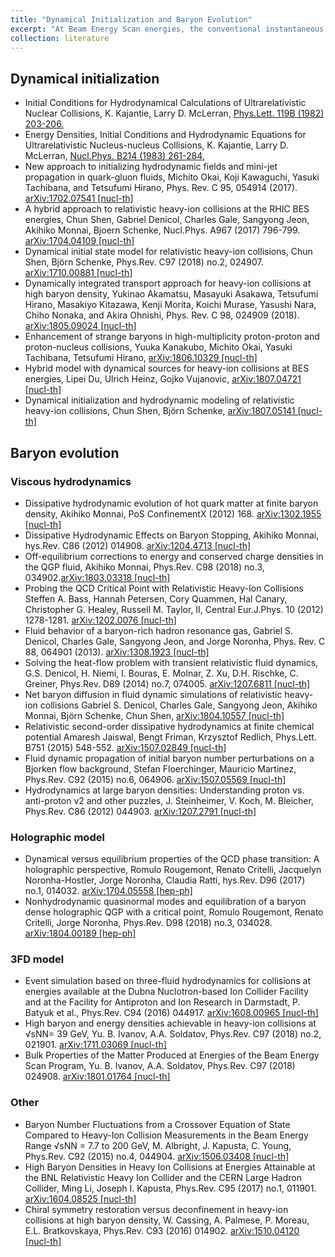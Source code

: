 ```yaml
---
title: "Dynamical Initialization and Baryon Evolution"
excerpt: "At Beam Energy Scan energies, the conventional instantaneous initialization of the hydrodynamics becomes questionable, and the baryon density could be large and its evolution becomes essential in the hybrid models.<br/>"
collection: literature
---
```


## Dynamical initialization
* Initial Conditions for Hydrodynamical Calculations of Ultrarelativistic Nuclear Collisions,
K. Kajantie, Larry D. McLerran,
[Phys.Lett. 119B (1982) 203-206.](https://www.sciencedirect.com/science/article/pii/0370269382902775?via%3Dihub)
* Energy Densities, Initial Conditions and Hydrodynamic Equations for Ultrarelativistic Nucleus-nucleus Collisions,
K. Kajantie, Larry D. McLerran,
[Nucl.Phys. B214 (1983) 261-284.](https://www.sciencedirect.com/science/article/pii/0550321383906624?via%3Dihub)
* New approach to initializing hydrodynamic fields and mini-jet propagation in quark-gluon fluids,
Michito Okai, Koji Kawaguchi, Yasuki Tachibana, and Tetsufumi Hirano,
Phys. Rev. C 95, 054914 (2017). [arXiv:1702.07541 [nucl-th]](http://arxiv.org/pdf/1702.07541.pdf)
* A hybrid approach to relativistic heavy-ion collisions at the RHIC BES energies,
Chun Shen, Gabriel Denicol, Charles Gale, Sangyong Jeon, Akihiko Monnai, Bjoern Schenke,
Nucl.Phys. A967 (2017) 796-799. [arXiv:1704.04109 [nucl-th]](http://arxiv.org/pdf/1704.04109.pdf)
* Dynamical initial state model for relativistic heavy-ion collisions,
Chun Shen, Björn Schenke,
Phys.Rev. C97 (2018) no.2, 024907. [arXiv:1710.00881 [nucl-th]](http://arxiv.org/pdf/1710.00881.pdf)
* Dynamically integrated transport approach for heavy-ion collisions at high baryon density,
Yukinao Akamatsu, Masayuki Asakawa, Tetsufumi Hirano, Masakiyo Kitazawa, Kenji Morita, Koichi Murase, Yasushi Nara, Chiho Nonaka, and Akira Ohnishi,
Phys. Rev. C 98, 024909 (2018). [arXiv:1805.09024 [nucl-th]](http://arxiv.org/pdf/1805.09024.pdf)
* Enhancement of strange baryons in high-multiplicity proton-proton and proton-nucleus collisions,
Yuuka Kanakubo, Michito Okai, Yasuki Tachibana, Tetsufumi Hirano,
[arXiv:1806.10329 [nucl-th]](http://arxiv.org/pdf/1806.10329.pdf)
* Hybrid model with dynamical sources for heavy-ion collisions at BES energies,
Lipei Du, Ulrich Heinz, Gojko Vujanovic,
[arXiv:1807.04721 [nucl-th]](http://arxiv.org/pdf/1807.04721.pdf)
* Dynamical initialization and hydrodynamic modeling of relativistic heavy-ion collisions,
Chun Shen, Björn Schenke,
[arXiv:1807.05141 [nucl-th]](http://arxiv.org/pdf/1807.05141.pdf)


## Baryon evolution

### Viscous hydrodynamics
* Dissipative hydrodynamic evolution of hot quark matter at finite baryon density,
Akihiko Monnai,
PoS ConfinementX (2012) 168. [arXiv:1302.1955 [nucl-th]](http://arxiv.org/pdf/1302.1955.pdf)
* Dissipative Hydrodynamic Effects on Baryon Stopping,
Akihiko Monnai,
hys.Rev. C86 (2012) 014908. [arXiv:1204.4713 [nucl-th]](http://arxiv.org/pdf/1204.4713.pdf)
* Off-equilibrium corrections to energy and conserved charge densities in the QGP fluid,
Akihiko Monnai,
Phys.Rev. C98 (2018) no.3, 034902.[arXiv:1803.03318 [nucl-th]](http://arxiv.org/pdf/1803.03318.pdf)
* Probing the QCD Critical Point with Relativistic Heavy-Ion Collisions 
Steffen A. Bass, Hannah Petersen, Cory Quammen, Hal Canary, Christopher G. Healey, Russell M. Taylor, II,
Central Eur.J.Phys. 10 (2012) 1278-1281. [arXiv:1202.0076 [nucl-th]](http://arxiv.org/pdf/1202.0076.pdf)
* Fluid behavior of a baryon-rich hadron resonance gas,
Gabriel S. Denicol, Charles Gale, Sangyong Jeon, and Jorge Noronha,
Phys. Rev. C 88, 064901 (2013). [arXiv:1308.1923 [nucl-th]](http://arxiv.org/pdf/1308.1923.pdf)
* Solving the heat-flow problem with transient relativistic fluid dynamics,
G.S. Denicol, H. Niemi, I. Bouras, E. Molnar, Z. Xu, D.H. Rischke, C. Greiner,
Phys.Rev. D89 (2014) no.7, 074005. [arXiv:1207.6811 [nucl-th]](http://arxiv.org/pdf/1207.6811.pdf)
* Net baryon diffusion in fluid dynamic simulations of relativistic heavy-ion collisions 
Gabriel S. Denicol, Charles Gale, Sangyong Jeon, Akihiko Monnai, Björn Schenke, Chun Shen,
[arXiv:1804.10557 [nucl-th]](http://arxiv.org/pdf/1804.10557.pdf)
* Relativistic second-order dissipative hydrodynamics at finite chemical potential 
Amaresh Jaiswal, Bengt Friman, Krzysztof Redlich,
Phys.Lett. B751 (2015) 548-552. [arXiv:1507.02849 [nucl-th]](http://arxiv.org/pdf/1507.02849.pdf)
* Fluid dynamic propagation of initial baryon number perturbations on a Bjorken flow background,
Stefan Floerchinger, Mauricio Martinez,
Phys.Rev. C92 (2015) no.6, 064906. [arXiv:1507.05569 [nucl-th]](http://arxiv.org/pdf/1507.05569.pdf)
* Hydrodynamics at large baryon densities: Understanding proton vs. anti-proton v2 and other puzzles, 
J. Steinheimer, V. Koch, M. Bleicher,
Phys.Rev. C86 (2012) 044903. [arXiv:1207.2791 [nucl-th]](http://arxiv.org/pdf/1207.2791.pdf)

### Holographic model
* Dynamical versus equilibrium properties of the QCD phase transition: A holographic perspective,
Romulo Rougemont, Renato Critelli, Jacquelyn Noronha-Hostler, Jorge Noronha, Claudia Ratti,
hys.Rev. D96 (2017) no.1, 014032. [arXiv:1704.05558 [hep-ph]](http://arxiv.org/pdf/1704.05558.pdf)
* Nonhydrodynamic quasinormal modes and equilibration of a baryon dense holographic QGP with a critical point,
Romulo Rougemont, Renato Critelli, Jorge Noronha,
Phys.Rev. D98 (2018) no.3, 034028. [arXiv:1804.00189 [hep-ph]](http://arxiv.org/pdf/1804.00189.pdf)

### 3FD model
* Event simulation based on three-fluid hydrodynamics for collisions at energies available at the Dubna Nuclotron-based Ion Collider Facility and at the Facility for Antiproton and Ion Research in Darmstadt,
P. Batyuk et al.,
Phys.Rev. C94 (2016) 044917. [arXiv:1608.00965 [nucl-th]](http://arxiv.org/pdf/1608.00965.pdf)
* High baryon and energy densities achievable in heavy-ion collisions at √sNN= 39 GeV,
Yu. B. Ivanov, A.A. Soldatov,
Phys.Rev. C97 (2018) no.2, 021901. [arXiv:1711.03069 [nucl-th]](http://arxiv.org/pdf/1711.03069.pdf)
* Bulk Properties of the Matter Produced at Energies of the Beam Energy Scan Program,
Yu. B. Ivanov, A.A. Soldatov,
Phys.Rev. C97 (2018) 024908. [arXiv:1801.01764 [nucl-th]](http://arxiv.org/pdf/1801.01764.pdf)

### Other
* Baryon Number Fluctuations from a Crossover Equation of State Compared to Heavy-Ion Collision Measurements in the Beam Energy Range √sNN = 7.7 to 200 GeV,
M. Albright, J. Kapusta, C. Young,
Phys.Rev. C92 (2015) no.4, 044904. [arXiv:1506.03408 [nucl-th]](http://arxiv.org/pdf/1506.03408.pdf)
* High Baryon Densities in Heavy Ion Collisions at Energies Attainable at the BNL Relativistic Heavy Ion Collider and the CERN Large Hadron Collider,
Ming Li, Joseph I. Kapusta,
Phys.Rev. C95 (2017) no.1, 011901. [arXiv:1604.08525 [nucl-th]](http://arxiv.org/pdf/1604.08525.pdf)
* Chiral symmetry restoration versus deconfinement in heavy-ion collisions at high baryon density,
W. Cassing, A. Palmese, P. Moreau, E.L. Bratkovskaya,
Phys.Rev. C93 (2016) 014902. [arXiv:1510.04120 [nucl-th]](http://arxiv.org/pdf/1510.04120.pdf)


